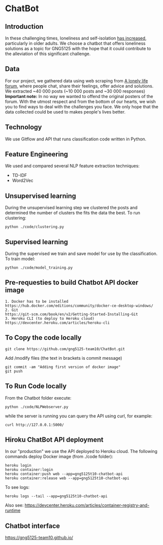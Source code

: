 # ChatBot

## Introduction
In these challenging times, loneliness and self-isolation [has increased](https://www.sciencedirect.com/science/article/abs/pii/S0165178120312257), particularly in older adults.
We choose a chatbot that offers loneliness solutions as a topic for GNG5125 with the hope that it could contribute to the alleviation of this significant challenge.

## Data
For our project, we gathered data using web scraping from [A lonely life forum](https://www.alonelylife.com/forumdisplay.php?fid=4), where people chat, share their feelings, offer advice and solutions.
We extracted \~40 000 posts (\~10 000 posts and \~30 000 responses)\
**Important note:** In no way we wanted to offend the original posters of the forum. With the utmost respect and from the bottom of our hearts, we wish you to find ways to deal with the challenges you face. We only hope that the data collected could be used to makes people's lives better.

## Technology
We use Gitflow and API that runs classification code written in Python. 

## Feature Engineering
We used and compared several NLP feature extraction techniques:
* TD-IDF
* Word2Vec

## Unsupervised learning
During the unsupervised learning step we clustered the posts and determined the number of clusters the fits the data the best.
To run clustering:
```
python ./code/clustering.py
```

## Supervised learning
During the supervised we train and save model for use by the classification.
To train model:
```
python ./code/model_training.py
```

## Pre-requesties to build Chatbot API docker image
	1. Docker has to be installed
	https://hub.docker.com/editions/community/docker-ce-desktop-windows/
	2. Git
	https://git-scm.com/book/en/v2/Getting-Started-Installing-Git
	3. Heroku CLI (to deploy to Heroku cloud)
	https://devcenter.heroku.com/articles/heroku-cli

## To Copy the code locally
```
git clone https://github.com/gng5125-team10/ChatBot.git
```
Add /modify files (the text in brackets is commit message)
```
git commit -am "Adding first version of docker image"
git push
```

## To Run Code locally
From the Chatbot folder execute:
```
python ./code/NLPWebserver.py
```
while the server is running you can query the API using curl, for example:
```
curl http://127.0.0.1:5000/
```

## Hiroku ChatBot API deployment
In our "production" we use the API deployed to Heroku cloud.
The following commands deploy Docker image (from ./code folder):
```
heroku login
heroku container:login
heroku container:push web --app=gng5125t10-chatbot-api
heroku container:release web --app=gng5125t10-chatbot-api
```
To see logs:
```
heroku logs --tail --app=gng5125t10-chatbot-api
```
Also see:
https://devcenter.heroku.com/articles/container-registry-and-runtime

## Chatbot interface
https://gng5125-team10.github.io/


